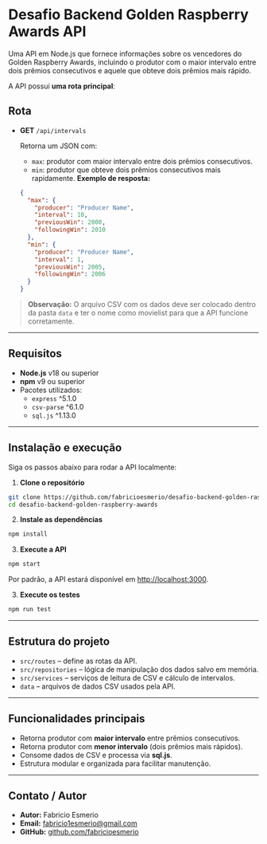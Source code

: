 # Desafio Backend Golden Raspberry Awards API

Uma API em Node.js que fornece informações sobre os vencedores do Golden Raspberry Awards, incluindo o produtor com o maior intervalo entre dois prêmios consecutivos e aquele que obteve dois prêmios mais rápido.

A API possui **uma rota principal**:

## Rota

- **GET** `/api/intervals`

  Retorna um JSON com:
  - `max`: produtor com maior intervalo entre dois prêmios consecutivos.
  - `min`: produtor que obteve dois prêmios consecutivos mais rapidamente. **Exemplo de resposta:**
  ```json
  {
    "max": {
      "producer": "Producer Name",
      "interval": 10,
      "previousWin": 2000,
      "followingWin": 2010
    },
    "min": {
      "producer": "Producer Name",
      "interval": 1,
      "previousWin": 2005,
      "followingWin": 2006
    }
  }
  ```

> **Observação:** O arquivo CSV com os dados deve ser colocado dentro da pasta `data` e ter o nome como movielist para que a API funcione corretamente.

---

## Requisitos

- **Node.js** v18 ou superior
- **npm** v9 ou superior
- Pacotes utilizados:
  - `express` ^5.1.0
  - `csv-parse` ^6.1.0
  - `sql.js` ^1.13.0

---

## Instalação e execução

Siga os passos abaixo para rodar a API localmente:

1. **Clone o repositório**

```bash
git clone https://github.com/fabricioesmerio/desafio-backend-golden-raspberry-awards.git
cd desafio-backend-golden-raspberry-awards
```

2. **Instale as dependências**

```bash
npm install
```

3. **Execute a API**

```bash
npm start
```

Por padrão, a API estará disponível em [http://localhost:3000](http://localhost:3000).


3. **Execute os testes**

```bash
npm run test
```
---

## Estrutura do projeto

- `src/routes` – define as rotas da API.
- `src/repositories` – lógica de manipulação dos dados salvo em memória.
- `src/services` – serviços de leitura de CSV e cálculo de intervalos.
- `data` – arquivos de dados CSV usados pela API.

---

## Funcionalidades principais

- Retorna produtor com **maior intervalo** entre prêmios consecutivos.
- Retorna produtor com **menor intervalo** (dois prêmios mais rápidos).
- Consome dados de CSV e processa via **sql.js**.
- Estrutura modular e organizada para facilitar manutenção.

---

## Contato / Autor

- **Autor:** Fabricio Esmerio
- **Email:** [fabricio1esmerio@gmail.com](mailto\:fabricio1esmerio@gmail.com)
- **GitHub:** [github.com/fabricioesmerio](https://github.com/fabricioesmerio)

